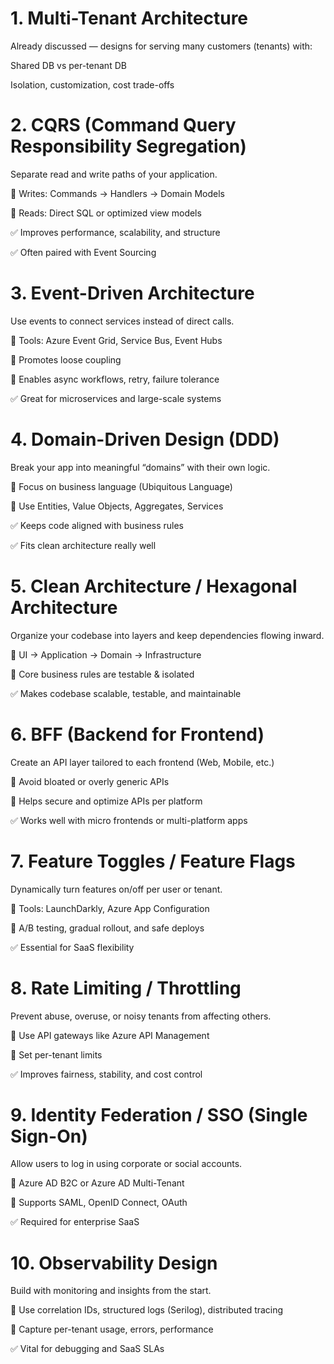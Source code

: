 # 1. Multi-Tenant Architecture

Already discussed — designs for serving many customers (tenants) with:

Shared DB vs per-tenant DB

Isolation, customization, cost trade-offs

# 2. CQRS (Command Query Responsibility Segregation)

Separate read and write paths of your application.

🔹 Writes: Commands → Handlers → Domain Models

🔹 Reads: Direct SQL or optimized view models

✅ Improves performance, scalability, and structure

✅ Often paired with Event Sourcing

# 3. Event-Driven Architecture

Use events to connect services instead of direct calls.

🔹 Tools: Azure Event Grid, Service Bus, Event Hubs

🔹 Promotes loose coupling

🔹 Enables async workflows, retry, failure tolerance

✅ Great for microservices and large-scale systems

# 4. Domain-Driven Design (DDD)

Break your app into meaningful “domains” with their own logic.

🔹 Focus on business language (Ubiquitous Language)

🔹 Use Entities, Value Objects, Aggregates, Services

✅ Keeps code aligned with business rules

✅ Fits clean architecture really well

# 5. Clean Architecture / Hexagonal Architecture

Organize your codebase into layers and keep dependencies flowing inward.

🔹 UI → Application → Domain → Infrastructure

🔹 Core business rules are testable & isolated

✅ Makes codebase scalable, testable, and maintainable

# 6. BFF (Backend for Frontend)

Create an API layer tailored to each frontend (Web, Mobile, etc.)

🔹 Avoid bloated or overly generic APIs

🔹 Helps secure and optimize APIs per platform

✅ Works well with micro frontends or multi-platform apps

# 7. Feature Toggles / Feature Flags

Dynamically turn features on/off per user or tenant.

🔹 Tools: LaunchDarkly, Azure App Configuration

🔹 A/B testing, gradual rollout, and safe deploys

✅ Essential for SaaS flexibility

# 8. Rate Limiting / Throttling

Prevent abuse, overuse, or noisy tenants from affecting others.

🔹 Use API gateways like Azure API Management

🔹 Set per-tenant limits

✅ Improves fairness, stability, and cost control

# 9. Identity Federation / SSO (Single Sign-On)

Allow users to log in using corporate or social accounts.

🔹 Azure AD B2C or Azure AD Multi-Tenant

🔹 Supports SAML, OpenID Connect, OAuth

✅ Required for enterprise SaaS

# 10. Observability Design

Build with monitoring and insights from the start.

🔹 Use correlation IDs, structured logs (Serilog), distributed tracing

🔹 Capture per-tenant usage, errors, performance

✅ Vital for debugging and SaaS SLAs
